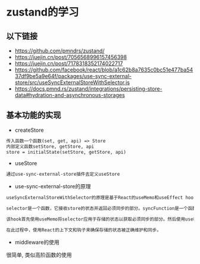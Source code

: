 # zustand的学习

## 以下链接
- <https://github.com/pmndrs/zustand/>
- <https://juejin.cn/post/7056568996157456398>
- <https://juejin.cn/post/7178318352174022717>
- <https://github.com/facebook/react/blob/a1c62b8a7635c0bc51e477ba5437df9be5a9e64f/packages/use-sync-external-store/src/useSyncExternalStoreWithSelector.js>
- <https://docs.pmnd.rs/zustand/integrations/persisting-store-data#hydration-and-asynchronous-storages>

## 基本功能的实现

- createStore
```txt
传入函数一个函数(set, get, api) => Store
内部定义函数setStore, getStore, api
store = initialState(setStore, getStore, api)
```

- useStore

```txt
通过use-sync-external-store插件去定义useStore
```

- use-sync-external-store的原理

```txt
useSyncExternalStoreWithSelector的原理是基于React的useMemo和useEffect hooks。它接收两个参数：selector和syncFunction。

selector是一个函数，它接收store的状态并返回必须同步的部分。syncFunction是一个函数，它接收必须同步的部分并返回任何需要更新存储的东西。

该hook首先使用useMemo将selector应用于存储的状态以获取必须同步的部分。然后使用useEffect，在必须同步的部分发生变化时调用syncFunction。syncFunction可能会更改存储的状态，例如调用某个API或将数据写入本地存储。

在此过程中，使用React的上下文和钩子来确保存储的状态被正确维护和同步。
```

- middleware的使用

很简单, 类似高阶函数的使用
